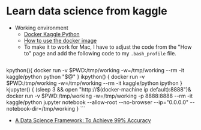 # Learn data science from kaggle

* Working environment
    + [Docker Kaggle Python](https://github.com/kaggle/docker-python)
    + [How to use the docker image](http://blog.kaggle.com/2016/02/05/how-to-get-started-with-data-science-in-containers/)
    + To make it to work for Mac, I have to adjust the code from the "How to" page and add the following code to my `.bash_profile` file.
    ```bash
kpython(){
  docker run -v $PWD:/tmp/working -w=/tmp/working --rm -it kaggle/python python "$@"
}
ikpython() {
  docker run -v $PWD:/tmp/working -w=/tmp/working --rm -it kaggle/python ipython
}
kjupyter() {
  (sleep 3 && open "http://$(docker-machine ip default):8888")&
  docker run -v $PWD:/tmp/working -w=/tmp/working -p 8888:8888 --rm -it kaggle/python jupyter notebook --allow-root --no-browser --ip="0.0.0.0" --notebook-dir=/tmp/working
}
    ```
* [A Data Science Framework: To Achieve 99% Accuracy
](https://www.kaggle.com/ldfreeman3/a-data-science-framework-to-achieve-99-accuracy)
